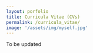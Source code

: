 ```yaml
---
layout: porfolio
title: Curricula Vitae (CVs)
permalink: /curricula_vitae/
image: '/assets/img/myself.jpg'
---
```


To be updated